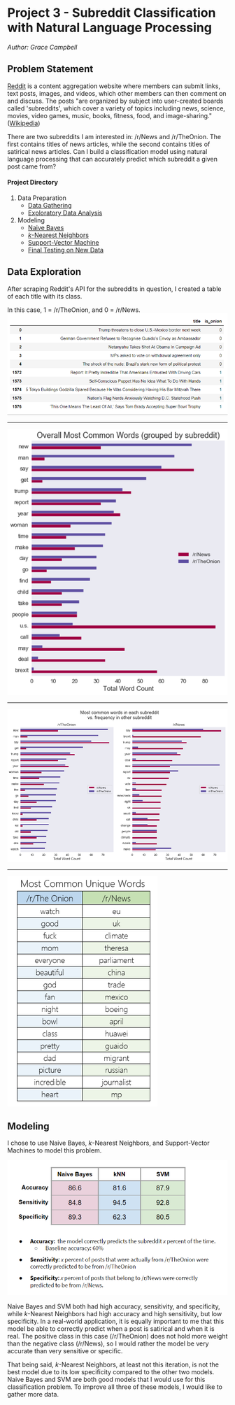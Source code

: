 # Project 3 - Subreddit Classification with Natural Language Processing

*Author: Grace Campbell*


## Problem Statement

[Reddit](https://reddit.com) is a content aggregation website where members can submit links, text posts, images, and videos, which other members can then comment on and discuss. The posts "are organized by subject into user-created boards called 'subreddits', which cover a variety of topics including news, science, movies, video games, music, books, fitness, food, and image-sharing." ([Wikipedia](https://en.wikipedia.org/wiki/Reddit))

There are two subreddits I am interested in: /r/News and /r/TheOnion. The first contains titles of news articles, while the second contains titles of satirical news articles. Can I build a classification model using natural language processing that can accurately predict which subreddit a given post came from?

#### Project Directory
1. Data Preparation 
    - [Data Gathering](http://localhost:8889/notebooks/projects/project_3/data-gathering.ipynb)
    - [Exploratory Data Analysis](http://localhost:8889/notebooks/projects/project_3/exploratory-data-analysis.ipynb)
2. Modeling
    - [Naive Bayes](http://localhost:8889/notebooks/projects/project_3/modeling-naive-bayes.ipynb)
    - [$k$-Nearest Neighbors](http://localhost:8889/notebooks/projects/project_3/modeling-knn.ipynb)
    - [Support-Vector Machine](http://localhost:8889/notebooks/projects/project_3/modeling-svm.ipynb)
    - [Final Testing on New Data](http://localhost:8889/notebooks/projects/project_3/final-models-testing.ipynb)
    
    
## Data Exploration

After scraping Reddit's API for the subreddits in question, I created a table of each title with its class. 

In this case, 1 = /r/TheOnion, and  0 = /r/News.
![image](https://github.com/GraceCampbell/Fake-News-Classification-NLP/blob/master/materials/data.PNG)
___
![image](https://github.com/GraceCampbell/Fake-News-Classification-NLP/blob/master/materials/fig1.png)
___
![image](https://github.com/GraceCampbell/Fake-News-Classification-NLP/blob/master/materials/fig2.png)
___
![image](https://github.com/GraceCampbell/Fake-News-Classification-NLP/blob/master/materials/table.PNG)

## Modeling

I chose to use Naive Bayes, $k$-Nearest Neighbors, and Support-Vector Machines to model this problem.

![image](https://github.com/GraceCampbell/Fake-News-Classification-NLP/blob/master/materials/metrics.PNG)

Naive Bayes and SVM both had high accuracy, sensitivity, and specificity, while $k$-Nearest Neighbors had high accuracy and high sensitivity, but low specificity. In a real-world application, it is equally important to me that this model be able to correctly predict when a post is satirical and when it is real. The positive class in this case (/r/TheOnion) does not hold more weight than the negative class (/r/News), so I would rather the model be very accurate than very sensitive or specific.

That being said, $k$-Nearest Neighbors, at least not this iteration, is not the best model due to its low specificity compared to the other two models. Naive Bayes and SVM are both good models that I would use for this classification problem. To improve all three of these models, I would like to gather more data.
